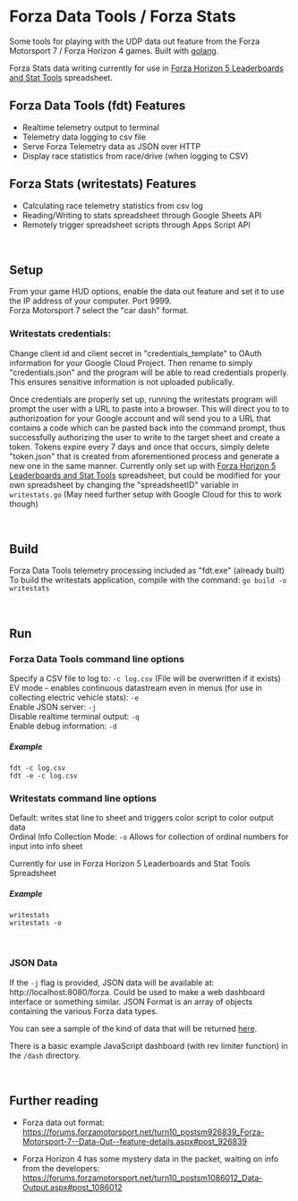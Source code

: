 # Forza Data Tools / Forza Stats
Some tools for playing with the UDP data out feature from the Forza Motorsport 7 / Forza Horizon 4 games. Built with [golang](https://golang.org/dl/).  

Forza Stats data writing currently for use in [Forza Horizon 5 Leaderboards and Stat Tools](https://docs.google.com/spreadsheets/d/1UzB2IIzqNqzs9sWWV65w0VVHUmUaeFH1eGlK4-jyNMc/edit?usp=sharing) spreadsheet.




## Forza Data Tools (fdt) Features
- Realtime telemetry output to terminal  
- Telemetry data logging to csv file  
- Serve Forza Telemetry data as JSON over HTTP
- Display race statistics from race/drive (when logging to CSV)

## Forza Stats (writestats) Features
- Calculating race telemetry statistics from csv log
- Reading/Writing to stats spreadsheet through Google Sheets API
- Remotely trigger spreadsheet scripts through Apps Script API



&nbsp;

## Setup
From your game HUD options, enable the data out feature and set it to use the IP address of your computer. Port 9999.  
Forza Motorsport 7 select the "car dash" format.  

### Writestats credentials: 
Change client id and client secret in "credentials_template" to OAuth information for your Google Cloud Project. Then rename to simply "credentials.json" and the program will be able to read credentials properly. This ensures sensitive information is not uploaded publically.  

Once credentials are properly set up, running the writestats program will prompt the user with a URL to paste into a browser. This will direct you to to authorizoation for your Google account and will send you to a URL that contains a code which can be pasted back into the command prompt, thus successfully authorizing the user to write to the target sheet and create a token. Tokens expire every 7 days and once that occurs, simply delete "token.json" that is created from aforementioned process and generate a new one in the same manner. Currently only set up with [Forza Horizon 5 Leaderboards and Stat Tools](https://docs.google.com/spreadsheets/d/1UzB2IIzqNqzs9sWWV65w0VVHUmUaeFH1eGlK4-jyNMc/edit?usp=sharing) spreadsheet, but could be modified for your own spreadsheet by changing the "spreadsheetID" variable in `writestats.go` (May need further setup with Google Cloud for this to work though)

&nbsp;

## Build
Forza Data Tools telemetry processing included as "fdt.exe" (already built)  
To build the writestats application, compile with the command: `go build -o writestats`  

&nbsp;

## Run
### Forza Data Tools command line options
Specify a CSV file to log to: `-c log.csv` (File will be overwritten if it exists)    
EV mode - enables continuous datastream even in menus (for use in collecting electric vehicle stats): `-e`    
Enable JSON server: `-j`   
Disable realtime terminal output: `-q`   
Enable debug information: `-d`


##### Example
`fdt -c log.csv`  
`fdt -e -c log.csv`  

### Writestats command line options
Default: writes stat line to sheet and triggers color script to color output data  
Ordinal Info Collection Mode: `-o` Allows for collection of ordinal numbers for input into info sheet  

Currently for use in Forza Horizon 5 Leaderboards and Stat Tools Spreadsheet  


##### Example
`writestats`   
`writestats -o`  


&nbsp;

### JSON Data
If the `-j` flag is provided, JSON data will be available at: http://localhost:8080/forza. Could be used to make a web dashboard interface or something similar. JSON Format is an array of objects containing the various Forza data types.  

You can see a sample of the kind of data that will be returned [here](https://github.com/richstokes/Forza-data-tools/blob/master/dash/sample.json).  

There is a basic example JavaScript dashboard (with rev limiter function) in the `/dash` directory.  

&nbsp; 

## Further reading
- Forza data out format: https://forums.forzamotorsport.net/turn10_postsm926839_Forza-Motorsport-7--Data-Out--feature-details.aspx#post_926839

- Forza Horizon 4 has some mystery data in the packet, waiting on info from the developers: https://forums.forzamotorsport.net/turn10_postsm1086012_Data-Output.aspx#post_1086012
